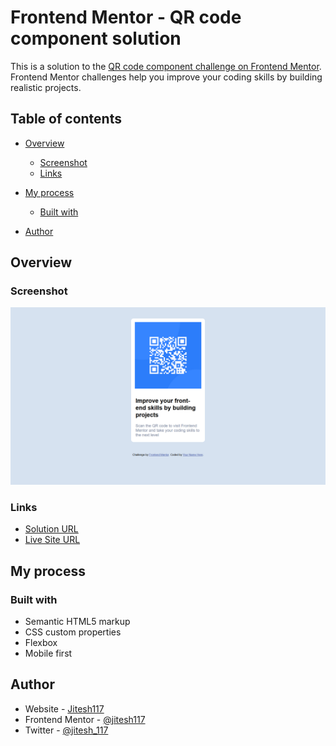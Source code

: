 # Frontend Mentor - QR code component solution

This is a solution to the [QR code component challenge on Frontend Mentor](https://www.frontendmentor.io/challenges/qr-code-component-iux_sIO_H). Frontend Mentor challenges help you improve your coding skills by building realistic projects. 

## Table of contents

- [Overview](#overview)
  - [Screenshot](#screenshot)
  - [Links](#links)
- [My process](#my-process)
  - [Built with](#built-with)
  
- [Author](#author)
<!-- - [Acknowledgments](#acknowledgments) -->



## Overview

### Screenshot

![](./images/qrscreenshot.png)



### Links

-  [Solution URL](https://your-solution-url.com)
-  [Live Site URL](https://qr-component-main.vercel.app/)

## My process

### Built with

- Semantic HTML5 markup
- CSS custom properties
- Flexbox
- Mobile first 





## Author

- Website - [Jitesh117](https://www.your-site.com)
- Frontend Mentor - [@jitesh117](https://www.frontendmentor.io/profile/jitesh117)
- Twitter - [@jitesh_117](https://www.twitter.com/jitesh_117)


